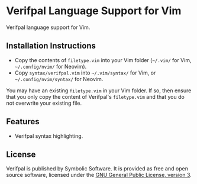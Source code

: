 <!---
# SPDX-FileCopyrightText: © 2019-2020 Nadim Kobeissi <nadim@symbolic.software>
# SPDX-License-Identifier: CC-BY-NC-ND-4.0
-->

# Verifpal Language Support for Vim

Verifpal language support for Vim.

## Installation Instructions

- Copy the contents of `filetype.vim` into your Vim folder (`~/.vim/` for Vim, `~/.config/nvim/` for Neovim).
- Copy `syntax/verifpal.vim` into `~/.vim/syntax/` for Vim, or `~/.config/nvim/syntax/` for Neovim.

You may have an existing `filetype.vim` in your Vim folder. If so, then ensure that you only copy the content of Verifpal's `filetype.vim` and that you do not overwrite your existing file.

## Features

- Verifpal syntax highlighting.

## License
Verifpal is published by Symbolic Software. It is provided as free and open source software, licensed under the [GNU General Public License, version 3](https://www.gnu.org/licenses/gpl-3.0.en.html).
